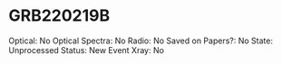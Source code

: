 # GRB220219B

Optical: No
Optical Spectra: No
Radio: No
Saved on Papers?: No
State: Unprocessed
Status: New Event
Xray: No